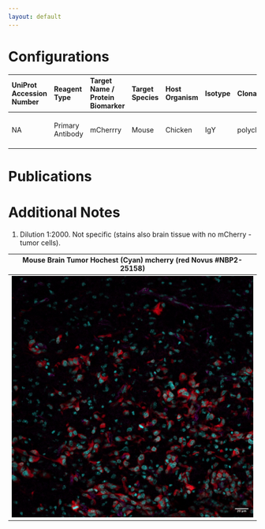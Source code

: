 ```yaml
---
layout: default
---
```


# Configurations

| UniProt Accession Number   | Reagent Type     | Target Name / Protein Biomarker   | Target Species   | Host Organism   | Isotype   | Clonality   | Vendor            | Catalog Number   | Conjugate   | RRID       | Availability   | Method                 | Tissue Preservation   | Target Tissue   | Tissue State   | Detergent          | Antigen Retrieval Conditions   | Dye Inactivation Conditions   | Recommend   | Agree                                                        | Disagree   | Contributor                                                  | Notes       |
|:---------------------------|:-----------------|:----------------------------------|:-----------------|:----------------|:----------|:------------|:------------------|:-----------------|:------------|:-----------|:---------------|:-----------------------|:----------------------|:----------------|:---------------|:-------------------|:-------------------------------|:------------------------------|:------------|:-------------------------------------------------------------|:-----------|:-------------------------------------------------------------|:------------|
| NA                         | Primary Antibody | mCherrry                          | Mouse            | Chicken         | IgY       | polyclonal  | Novus Biologicals | NBP2-25158       | NA          | AB_2636881 | Stock          | Multiplexed 2D Imaging | 4% PFA Fixed Frozen   | Brain           | Tumor          | 0.3%  Triton-X-100 | NA                             | NA                            | Yes         | [0000-0002-6944-6997](https://orcid.org/0000-0002-6944-6997) | NA         | [0000-0002-6944-6997](https://orcid.org/0000-0002-6944-6997) | [1](#notes) |

# Publications



# Additional Notes

<a name="notes"></a>
1. Dilution 1:2000. Not specific (stains also brain tissue with no mCherry - tumor cells).

| Mouse Brain Tumor Hochest (Cyan) mcherry (red Novus #NBP2-25158) |
|:-------:|
| ![](Mouse_Brain_Tumor_Hochest_Cyan_mcherry_red_Novus_NBP2_25158.jpg) |
